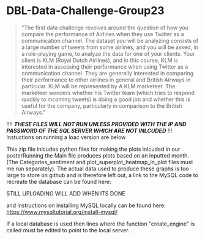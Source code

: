 # DBL-Data-Challenge-Group23

> "The first data challenge revolves around the question of how you compare the performance of Airlines when they use Twitter as a communication channel. The dataset you will be analyzing consists of a large number of tweets from some airlines, and you will be asked, in a role-playing game, to analyze the data for one of your clients. Your client is KLM (Royal Dutch Airlines), and in this course, KLM is interested in assessing their performance when using Twitter as a communication channel. They are generally interested in comparing their performance to other airlines in general and British Airways in particular. KLM will be represented by A KLM marketeer. The marketeer wonders whether his Twitter team (which tries to respond quickly to incoming tweets) is doing a good job and whether this is useful for the company, particularly in comparison to the British Airways."


!!!! ***THESE FILES WILL NOT RUN UNLESS PROVIDED WITH THE IP AND PASSWORD OF THE SQL SERVER WHICH ARE NOT INLCUDED*** !!!
Instuctions on running a loac version are below

This zip file inlcudes python files for making the plots inlcuded in our posterRunning the Main file produces plots based on an inputted month.(The Categories_sentiment and plot_superplot_heatmap_in_plot files must me run separately). The actual data used to produce these graphs is too large to store on github and is therefore left out, a link to the MySQL code to recreate the database can be found here:

STILL UPLOADING WILL ADD WHEN ITS DONE

and instructions on installing MySQL locally can be found here:
https://www.mysqltutorial.org/install-mysql/

If a local database is used then lines where the function "create_engine" is called must be edited to point to the local server.


